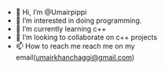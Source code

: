 - 👋 Hi, I’m @Umairpippi
- 👀 I’m interested in doing programming.
- 🌱 I’m currently learning c++
- 💞️ I’m looking to collaborate on c++ projects
- 📫 How to reach me reach me on my email(umairkhanchaggi@gmail.com)

<!---
Umairpippi/Umairpippi is a ✨ special ✨ repository because its `README.md` (this file) appears on your GitHub profile.
You can click the Preview link to take a look at your changes.
--->
